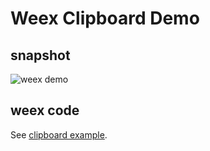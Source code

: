 Weex Clipboard Demo
===============

## snapshot
![weex demo](https://gw.alicdn.com/tps/TB1h8THLXXXXXaZXXXXXXXXXXXX-260-422.gif)

## weex code

See [clipboard example](https://github.com/alibaba/weex/tree/dev/examples/module/clipboard.we).
